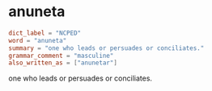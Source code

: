 # anuneta

``` toml
dict_label = "NCPED"
word = "anuneta"
summary = "one who leads or persuades or conciliates."
grammar_comment = "masculine"
also_written_as = ["anunetar"]
```

one who leads or persuades or conciliates.


